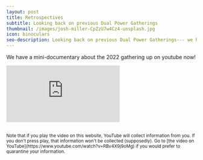 ```yaml
---
layout: post
title: Retrospectives
subtitle: Looking back on previous Dual Power Gatherings
thumbnail: /images/josh-miller-CpZzU7w4Cz4-unsplash.jpg
icon: binoculars
seo-description: Looking back on previous Dual Power Gatherings--- we have a mini-documentary about the 2022 gathering up on youtube now!
---
```


We have a mini-documentary about the 2022 gathering up on youtube now!

<div id="video-container">
    <iframe src="https://www.youtube-nocookie.com/embed/RBv4X9j9oMg" title="YouTube video player" allow="accelerometer; autoplay; clipboard-write; encrypted-media; gyroscope; picture-in-picture; web-share" allowfullscreen="" class="video-frame" frameborder="0">
    </iframe>
</div>

<br>

<p style="font-size: smaller;">Note that if you play the video on this website, YouTube will collect information from you. If you don't press play, that information won't be collected (supposedly). Go to [the video on YouTube](https://www.youtube.com/watch?v=RBv4X9j9oMg) if you would prefer to quarantine your information.</p>